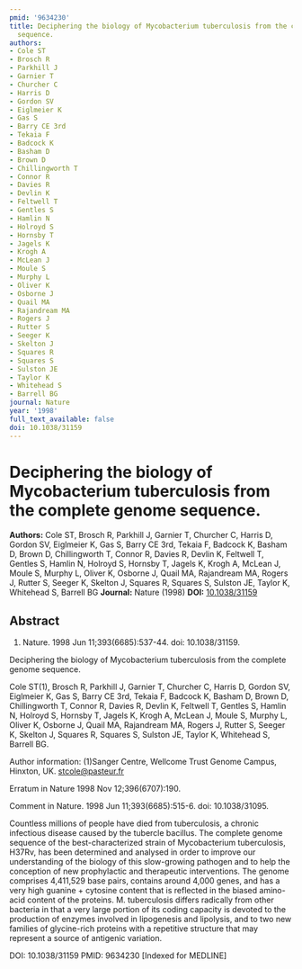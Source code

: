 ```yaml
---
pmid: '9634230'
title: Deciphering the biology of Mycobacterium tuberculosis from the complete genome
  sequence.
authors:
- Cole ST
- Brosch R
- Parkhill J
- Garnier T
- Churcher C
- Harris D
- Gordon SV
- Eiglmeier K
- Gas S
- Barry CE 3rd
- Tekaia F
- Badcock K
- Basham D
- Brown D
- Chillingworth T
- Connor R
- Davies R
- Devlin K
- Feltwell T
- Gentles S
- Hamlin N
- Holroyd S
- Hornsby T
- Jagels K
- Krogh A
- McLean J
- Moule S
- Murphy L
- Oliver K
- Osborne J
- Quail MA
- Rajandream MA
- Rogers J
- Rutter S
- Seeger K
- Skelton J
- Squares R
- Squares S
- Sulston JE
- Taylor K
- Whitehead S
- Barrell BG
journal: Nature
year: '1998'
full_text_available: false
doi: 10.1038/31159
---
```


# Deciphering the biology of Mycobacterium tuberculosis from the complete genome sequence.
**Authors:** Cole ST, Brosch R, Parkhill J, Garnier T, Churcher C, Harris D, Gordon SV, Eiglmeier K, Gas S, Barry CE 3rd, Tekaia F, Badcock K, Basham D, Brown D, Chillingworth T, Connor R, Davies R, Devlin K, Feltwell T, Gentles S, Hamlin N, Holroyd S, Hornsby T, Jagels K, Krogh A, McLean J, Moule S, Murphy L, Oliver K, Osborne J, Quail MA, Rajandream MA, Rogers J, Rutter S, Seeger K, Skelton J, Squares R, Squares S, Sulston JE, Taylor K, Whitehead S, Barrell BG
**Journal:** Nature (1998)
**DOI:** [10.1038/31159](https://doi.org/10.1038/31159)

## Abstract

1. Nature. 1998 Jun 11;393(6685):537-44. doi: 10.1038/31159.

Deciphering the biology of Mycobacterium tuberculosis from the complete genome 
sequence.

Cole ST(1), Brosch R, Parkhill J, Garnier T, Churcher C, Harris D, Gordon SV, 
Eiglmeier K, Gas S, Barry CE 3rd, Tekaia F, Badcock K, Basham D, Brown D, 
Chillingworth T, Connor R, Davies R, Devlin K, Feltwell T, Gentles S, Hamlin N, 
Holroyd S, Hornsby T, Jagels K, Krogh A, McLean J, Moule S, Murphy L, Oliver K, 
Osborne J, Quail MA, Rajandream MA, Rogers J, Rutter S, Seeger K, Skelton J, 
Squares R, Squares S, Sulston JE, Taylor K, Whitehead S, Barrell BG.

Author information:
(1)Sanger Centre, Wellcome Trust Genome Campus, Hinxton, UK. stcole@pasteur.fr

Erratum in
    Nature 1998 Nov 12;396(6707):190.

Comment in
    Nature. 1998 Jun 11;393(6685):515-6. doi: 10.1038/31095.

Countless millions of people have died from tuberculosis, a chronic infectious 
disease caused by the tubercle bacillus. The complete genome sequence of the 
best-characterized strain of Mycobacterium tuberculosis, H37Rv, has been 
determined and analysed in order to improve our understanding of the biology of 
this slow-growing pathogen and to help the conception of new prophylactic and 
therapeutic interventions. The genome comprises 4,411,529 base pairs, contains 
around 4,000 genes, and has a very high guanine + cytosine content that is 
reflected in the biased amino-acid content of the proteins. M. tuberculosis 
differs radically from other bacteria in that a very large portion of its coding 
capacity is devoted to the production of enzymes involved in lipogenesis and 
lipolysis, and to two new families of glycine-rich proteins with a repetitive 
structure that may represent a source of antigenic variation.

DOI: 10.1038/31159
PMID: 9634230 [Indexed for MEDLINE]
